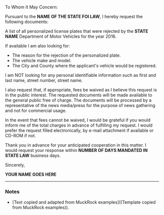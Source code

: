 

To Whom It May Concern:

Pursuant to the **NAME OF THE STATE FOI LAW**, I hereby request the following documents:

A list of all personalized license plates that were rejected by the **STATE NAME** Department of Motor Vehicles for the year 2016.

If available I am also looking for:

- The reason for the rejection of the personalized plate.
- The vehicle make and model.
- The City and County where the applicant's vehicle would be registered.

I am NOT looking for any personal identifiable information such as first and last name, street number, street name.

I also request that, if appropriate, fees be waived as I believe this request is in the public interest. The requested documents will be made available to the general public free of charge. The documents will be processed by a representative of the news media/press for the purpose of news gathering and not for commercial usage.

In the event that fees cannot be waived, I would be grateful if you would inform me of the total charges in advance of fulfilling my request. I would prefer the request filled electronically, by e-mail attachment if available or CD-ROM if not.

Thank you in advance for your anticipated cooperation in this matter. I would request your response within **NUMBER OF DAYS MANDATED IN STATE LAW** business days.

Sincerely,

**YOUR NAME GOES HERE**


----------------

### Notes

- [Text copied and adapted from MuckRock examples]((Template copied from MuckRock examples)).
